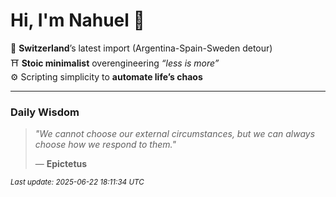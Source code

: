 # Hi, I'm Nahuel :tiger:

📍 **Switzerland**’s latest import (Argentina-Spain-Sweden detour)  
⛩️ **Stoic minimalist** overengineering *“less is more”*  
⚙️ Scripting simplicity to **automate life’s chaos**

---

### Daily Wisdom
> _"We cannot choose our external circumstances, but we can always choose how we respond to them."_  
>
> — **Epictetus**

<sub>*Last update: 2025-06-22 18:11:34 UTC*</sub>

